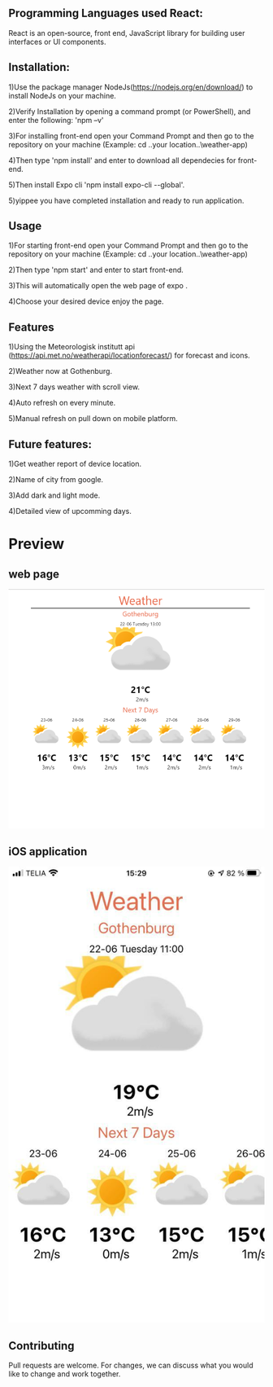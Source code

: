 ## Programming Languages used React:
React is an open-source, front end, JavaScript library for building user interfaces or UI components.

## Installation:
1)Use the package manager NodeJs(https://nodejs.org/en/download/) to install NodeJs on your machine.

2)Verify Installation by opening a command prompt (or PowerShell), and enter the following: 'npm –v'

3)For installing front-end open your Command Prompt and then go to the repository on your machine (Example: cd ..your location..\weather-app)

4)Then type 'npm install' and enter to download all dependecies for front-end.

5)Then install Expo cli 'npm install expo-cli --global'.

5)yippee you have completed installation and ready to run application.

## Usage
1)For starting front-end open your Command Prompt and then go to the repository on your machine (Example: cd ..your location..\weather-app)

2)Then type 'npm start' and enter to start front-end.

3)This will automatically open the web page of expo .

4)Choose your desired device enjoy the page.

## Features
1)Using the Meteorologisk institutt api (https://api.met.no/weatherapi/locationforecast/) for forecast and icons.

2)Weather now at Gothenburg.

3)Next 7 days weather with scroll view.

4)Auto refresh on every minute.

5)Manual refresh on pull down on mobile platform.

## Future features:
1)Get weather report of device location.

2)Name of city from google.

3)Add dark and light mode.

4)Detailed view of upcomming days.

# Preview

## web page

![Web page](./images/webScreenShot.png)

## iOS application

![iOS page](./images/iOSscreenShot.jpeg)

## Contributing

Pull requests are welcome. For changes, we can discuss what you would like to change and work together.

